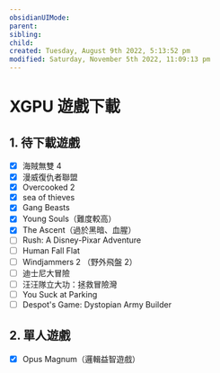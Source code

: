 ```yaml
---
obsidianUIMode: 
parent: 
sibling: 
child: 
created: Tuesday, August 9th 2022, 5:13:52 pm
modified: Saturday, November 5th 2022, 11:09:13 pm
---
```

# XGPU 遊戲下載
## 1. 待下載遊戲
- [x] 海賊無雙 4
- [x] 漫威復仇者聯盟
- [x] Overcooked 2
- [x] sea of thieves
- [x] Gang Beasts
- [x] Young Souls（難度較高）
- [x] The Ascent（過於黑暗、血腥）
- [ ] Rush: A Disney-Pixar Adventure
- [ ] Human Fall Flat 
- [ ] Windjammers 2 （野外飛盤 2）
- [ ] 迪士尼大冒險
- [ ] 汪汪隊立大功：拯救冒險灣
- [ ] You Suck at Parking
- [ ] Despot's Game: Dystopian Army Builder

## 2. 單人遊戲
- [x] Opus Magnum（邏輯益智遊戲）